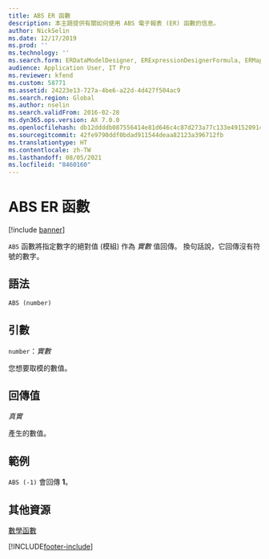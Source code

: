 ```yaml
---
title: ABS ER 函數
description: 本主題提供有關如何使用 ABS 電子報表 (ER) 函數的信息。
author: NickSelin
ms.date: 12/17/2019
ms.prod: ''
ms.technology: ''
ms.search.form: ERDataModelDesigner, ERExpressionDesignerFormula, ERMappedFormatDesigner, ERModelMappingDesigner
audience: Application User, IT Pro
ms.reviewer: kfend
ms.custom: 58771
ms.assetid: 24223e13-727a-4be6-a22d-4d427f504ac9
ms.search.region: Global
ms.author: nselin
ms.search.validFrom: 2016-02-28
ms.dyn365.ops.version: AX 7.0.0
ms.openlocfilehash: db12ddddb087556414e81d646c4c87d273a77c133e49152091452d0731916e93
ms.sourcegitcommit: 42fe9790ddf0bdad911544deaa82123a396712fb
ms.translationtype: HT
ms.contentlocale: zh-TW
ms.lasthandoff: 08/05/2021
ms.locfileid: "8460160"
---
```

# <a name="abs-er-function"></a>ABS ER 函數

[!include [banner](../includes/banner.md)]

`ABS` 函數將指定數字的絕對值 (模組) 作為 *實數* 值回傳。 換句話說，它回傳沒有符號的數字。

## <a name="syntax"></a>語法

```vb
ABS (number)
```

## <a name="arguments"></a>引數

`number`：*實數*

您想要取模的數值。

## <a name="return-values"></a>回傳值

*真實*

產生的數值。

## <a name="example"></a>範例

`ABS (-1)` 會回傳 **1**。

## <a name="additional-resources"></a>其他資源

[數學函數](er-functions-category-mathematical.md)


[!INCLUDE[footer-include](../../../includes/footer-banner.md)]